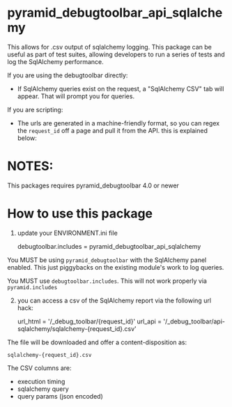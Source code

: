 pyramid_debugtoolbar_api_sqlalchemy
===================================

This allows for .csv output of sqlalchemy logging.
This package can be useful as part of test suites, allowing developers to run a series of tests and log the SqlAlchemy performance.

If you are using the debugtoolbar directly:

* If SqlAlchemy queries exist on the request, a "SqlAlchemy CSV" tab will appear.  That will prompt you for queries.

If you are scripting:

* The urls are generated in a machine-friendly format, so you can regex the `request_id` off a page and pull it from the API.  this is explained below:


NOTES:
======

This packages requires pyramid_debugtoolbar 4.0 or newer


How to use this package
=======================


1. update your ENVIRONMENT.ini file

	debugtoolbar.includes = pyramid_debugtoolbar_api_sqlalchemy

You MUST be using `pyramid_debugtoolbar` with the SqlAlchemy panel enabled.  This just piggybacks on the existing module's work to log queries.

You MUST use `debugtoolbar.includes`.  This will not work properly via `pyramid.includes`

2. you can access a csv of the SqlAlchemy report via the following url hack:

	url_html = '/_debug_toolbar/{request_id}'
	url_api =  '/_debug_toolbar/api-sqlalchemy/sqlalchemy-{request_id}.csv'
	
The file will be downloaded and offer a content-disposition as:

	sqlalchemy-{request_id}.csv

The CSV columns are:

* execution timing
* sqlalchemy query
* query params (json encoded)